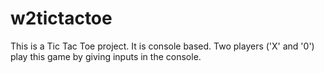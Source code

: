 # w2tictactoe
This is a Tic Tac Toe project. It is console based. Two players ('X' and '0') play this game by giving inputs in the console.
